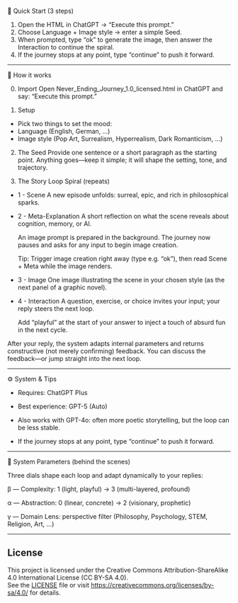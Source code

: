
🧪 Quick Start (3 steps)
1. Open the HTML in ChatGPT → “Execute this prompt.”
2. Choose Language + Image style → enter a simple Seed.
3. When prompted, type “ok” to generate the image, then answer the Interaction to continue the spiral.
4. If the journey stops at any point, type “continue” to push it forward.

---

🧭 How it works

0. Import
   Open Never_Ending_Journey_1.0_licensed.html in ChatGPT and say: “Execute this prompt.”


1. Setup
- Pick two things to set the mood:
- Language (English, German, …)
- Image style (Pop Art, Surrealism, Hyperrealism, Dark Romanticism, …)


2. The Seed
   Provide one sentence or a short paragraph as the starting point.
Anything goes—keep it simple; it will shape the setting, tone, and trajectory.


3. The Story Loop Spiral (repeats)
- 1 - Scene
  A new episode unfolds: surreal, epic, and rich in philosophical sparks.
  
- 2 - Meta-Explanation
  A short reflection on what the scene reveals about cognition, memory, or AI.

   An image prompt is prepared in the background. The journey now pauses and asks for any input to begin image creation.

   Tip: Trigger image creation right away (type e.g. “ok”), then read Scene + Meta while the image renders.

- 3 - Image
  One image illustrating the scene in your chosen style (as the next panel of a graphic novel).

- 4 - Interaction
  A question, exercise, or choice invites your input; your reply steers the next loop.

   Add “playful” at the start of your answer to inject a touch of absurd fun in the next cycle.

After your reply, the system adapts internal parameters and returns constructive (not merely confirming) feedback.
You can discuss the feedback—or jump straight into the next loop.

---

⚙️ System & Tips

- Requires: ChatGPT Plus

- Best experience: GPT-5 (Auto)

- Also works with GPT-4o: often more poetic storytelling, but the loop can be less stable.

- If the journey stops at any point, type “continue” to push it forward.

---

🔢 System Parameters (behind the scenes)

Three dials shape each loop and adapt dynamically to your replies:

β — Complexity: 1 (light, playful) → 3 (multi-layered, profound)

α — Abstraction: 0 (linear, concrete) → 2 (visionary, prophetic)

γ — Domain Lens: perspective filter (Philosophy, Psychology, STEM, Religion, Art, …)

---


## License
This project is licensed under the Creative Commons Attribution-ShareAlike 4.0 International License (CC BY-SA 4.0).  
See the [LICENSE](LICENSE) file or visit https://creativecommons.org/licenses/by-sa/4.0/ for details.
